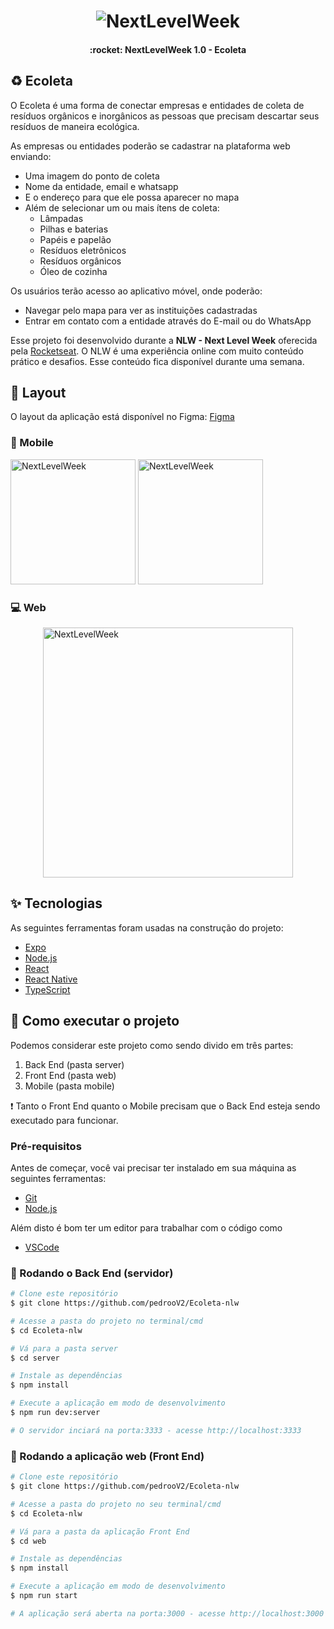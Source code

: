 <h1 align="center">
    <img alt="NextLevelWeek" title="#NextLevelWeek" src="https://github.com/tgmarinho/Ecoleta/blob/master/assets/banner.png" />
</h1>

<h4 align="center"> 
	:rocket: NextLevelWeek 1.0 - Ecoleta
</h4>


## ♻️ Ecoleta

 O Ecoleta é uma forma de conectar empresas e entidades de coleta de resíduos orgânicos e inorgânicos as pessoas que precisam descartar seus resíduos de maneira ecológica.

As empresas ou entidades poderão se cadastrar na plataforma web enviando:
- Uma imagem do ponto de coleta
- Nome da entidade, email e whatsapp
- E o endereço para que ele possa aparecer no mapa
- Além de selecionar um ou mais ítens de coleta: 
  - Lâmpadas
  - Pilhas e baterias
  - Papéis e papelão
  - Resíduos eletrônicos
  - Resíduos orgânicos
  - Óleo de cozinha

Os usuários terão acesso ao aplicativo móvel, onde poderão:
- Navegar pelo mapa para ver as instituições cadastradas
- Entrar em contato com a entidade através do E-mail ou do WhatsApp

Esse projeto foi desenvolvido durante a **NLW - Next Level Week** oferecida pela [Rocketseat]().
O NLW é uma experiência online com muito conteúdo prático e desafios. Esse conteúdo fica disponível durante uma semana.


## 🎨 Layout

O layout da aplicação está disponível no Figma: [Figma](https://www.figma.com/file/1SxgOMojOB2zYT0Mdk28lB/Ecoleta?node-id=136%3A546)


### :iphone: Mobile

<p align="left">
  <img alt="NextLevelWeek" title="#NextLevelWeek" src="https://github.com/tgmarinho/Ecoleta/blob/master/assets/home-mobile.png" width="200px">

  <img alt="NextLevelWeek" title="#NextLevelWeek" src="https://github.com/tgmarinho/Ecoleta/blob/master/assets/detalhes-mobile.svg" width="200px">
</p>

### :computer: Web

<p align="left" style="display: flex; align-items: flex-start; justify-content: center;">
  <img alt="NextLevelWeek" title="#NextLevelWeek" src="https://github.com/tgmarinho/Ecoleta/blob/master/assets/web.svg" width="400px">
</p>

## :sparkles: Tecnologias

As seguintes ferramentas foram usadas na construção do projeto:

- [Expo][expo]
- [Node.js][nodejs]
- [React][reactjs]
- [React Native][rn]
- [TypeScript][typescript]


## 🚀 Como executar o projeto

Podemos considerar este projeto como sendo divido em três partes:
1. Back End (pasta server) 
2. Front End (pasta web)
3. Mobile (pasta mobile)

:exclamation: Tanto o Front End quanto o Mobile precisam que o Back End esteja sendo executado para funcionar.

### Pré-requisitos

Antes de começar, você vai precisar ter instalado em sua máquina as seguintes ferramentas:
- [Git](https://git-scm.com) 
- [Node.js][nodejs]

Além disto é bom ter um editor para trabalhar com o código como 
- [VSCode][vscode]

### :dizzy: Rodando o Back End (servidor)

```bash
# Clone este repositório
$ git clone https://github.com/pedrooV2/Ecoleta-nlw

# Acesse a pasta do projeto no terminal/cmd
$ cd Ecoleta-nlw

# Vá para a pasta server
$ cd server

# Instale as dependências
$ npm install

# Execute a aplicação em modo de desenvolvimento
$ npm run dev:server

# O servidor inciará na porta:3333 - acesse http://localhost:3333 
```

### :star2: Rodando a aplicação web (Front End)

```bash
# Clone este repositório
$ git clone https://github.com/pedrooV2/Ecoleta-nlw

# Acesse a pasta do projeto no seu terminal/cmd
$ cd Ecoleta-nlw

# Vá para a pasta da aplicação Front End
$ cd web

# Instale as dependências
$ npm install

# Execute a aplicação em modo de desenvolvimento
$ npm run start

# A aplicação será aberta na porta:3000 - acesse http://localhost:3000
```


[nodejs]: https://nodejs.org/
[typescript]: https://www.typescriptlang.org/
[expo]: https://expo.io/
[reactjs]: https://reactjs.org
[rn]: https://facebook.github.io/react-native/
[yarn]: https://yarnpkg.com/
[vscode]: https://code.visualstudio.com/
[vceditconfig]: https://marketplace.visualstudio.com/items?itemName=EditorConfig.EditorConfig
[license]: https://opensource.org/licenses/MIT
[vceslint]: https://marketplace.visualstudio.com/items?itemName=dbaeumer.vscode-eslint
[prettier]: https://marketplace.visualstudio.com/items?itemName=esbenp.prettier-vscode
[rs]: https://rocketseat.com.br

